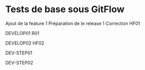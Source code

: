 # Tests de base sous GitFlow
Ajout de la feature 1
Préparation de le release 1
Correction HF01

DEVELOP01
R01

DEVELOP02
HF02

DEV-STEP01

DEV-STEP02
